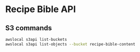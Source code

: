 # Recipe Bible API

## S3 commands

```bash
awslocal s3api list-buckets
awslocal s3api list-objects --bucket recipe-bible-content
```
